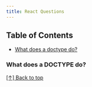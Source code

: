 ```yaml
---
title: React Questions
---
```


## Table of Contents

- [What does a doctype do?](#what-does-a-doctype-do)





### What does a DOCTYPE do?

[[↑] Back to top](#table-of-contents)
